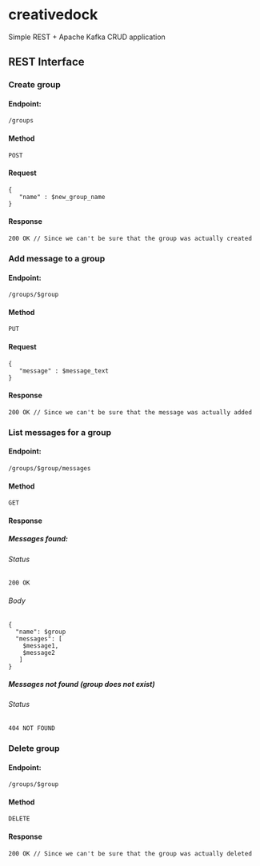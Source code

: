 # creativedock
Simple REST + Apache Kafka CRUD application

## REST Interface
### Create group
#### Endpoint:
`/groups`
#### Method
`POST`
#### Request
```
{
   "name" : $new_group_name
}
```
#### Response
```
200 OK // Since we can't be sure that the group was actually created
```
### Add message to a group
#### Endpoint:
`/groups/$group`
#### Method
`PUT`
#### Request
```
{
   "message" : $message_text
}
```
#### Response
```
200 OK // Since we can't be sure that the message was actually added
```
### List messages for a group
#### Endpoint:
`/groups/$group/messages`
#### Method
`GET`
#### Response
##### Messages found:
###### Status
```
200 OK
```
###### Body
```
{
  "name": $group
  "messages": [
    $message1,
    $message2
   ]
}
```
##### Messages not found (group does not exist)
###### Status
```
404 NOT FOUND
```
### Delete group
#### Endpoint:
`/groups/$group`
#### Method
`DELETE`
#### Response
```
200 OK // Since we can't be sure that the group was actually deleted
```
